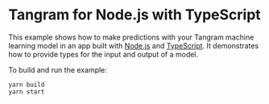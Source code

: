 # Tangram for Node.js with TypeScript

This example shows how to make predictions with your Tangram machine learning model in an app built with [Node.js](https://nodejs.org) and [TypeScript](https://www.typescriptlang.org). It demonstrates how to provide types for the input and output of a model.

To build and run the example:

```
yarn build
yarn start
```
